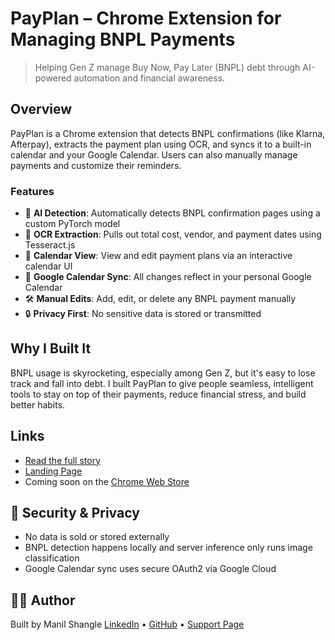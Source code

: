 # PayPlan – Chrome Extension for Managing BNPL Payments

> Helping Gen Z manage Buy Now, Pay Later (BNPL) debt through AI-powered automation and financial awareness.

## Overview

PayPlan is a Chrome extension that detects BNPL confirmations (like Klarna, Afterpay), extracts the payment plan using OCR, and syncs it to a built-in calendar and your Google Calendar. Users can also manually manage payments and customize their reminders.

### Features

- 🧠 **AI Detection**: Automatically detects BNPL confirmation pages using a custom PyTorch model
- 🔎 **OCR Extraction**: Pulls out total cost, vendor, and payment dates using Tesseract.js
- 📅 **Calendar View**: View and edit payment plans via an interactive calendar UI
- 🔁 **Google Calendar Sync**: All changes reflect in your personal Google Calendar
- 🛠️ **Manual Edits**: Add, edit, or delete any BNPL payment manually
- 🔒 **Privacy First**: No sensitive data is stored or transmitted

## Why I Built It

BNPL usage is skyrocketing, especially among Gen Z, but it's easy to lose track and fall into debt. I built PayPlan to give people seamless, intelligent tools to stay on top of their payments, reduce financial stress, and build better habits.

## Links

- [Read the full story](#)
- [Landing Page](manilshangle.github.io/PayPlanWebsite)
- Coming soon on the [Chrome Web Store](#)

## 🔐 Security & Privacy

- No data is sold or stored externally
- BNPL detection happens locally and server inference only runs image classification
- Google Calendar sync uses secure OAuth2 via Google Cloud

## 👨‍💻 Author

Built by Manil Shangle
[LinkedIn](https://www.linkedin.com/in/manilshangle) • [GitHub](https://github.com/ManilShangle) • [Support Page](manilshangle.github.io/PayPlanWebsite/support.html)